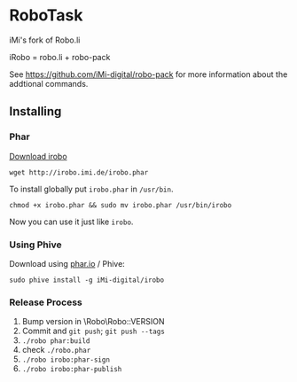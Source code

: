 # RoboTask

iMi's fork of Robo.li

iRobo = robo.li + robo-pack 

See https://github.com/iMi-digital/robo-pack for more information about the addtional commands.

## Installing

### Phar

[Download irobo](http://irobo.imi.de/irobo.phar)

```
wget http://irobo.imi.de/irobo.phar
```

To install globally put `irobo.phar` in `/usr/bin`.

```
chmod +x irobo.phar && sudo mv irobo.phar /usr/bin/irobo
```

Now you can use it just like `irobo`.

### Using Phive

Download using [phar.io](https://phar.io) / Phive:

`sudo phive install -g iMi-digital/irobo`

### Release Process

1. Bump version in \Robo\Robo::VERSION
2. Commit and `git push`; `git push --tags`
3. `./robo phar:build`
4. check `./robo.phar`
5. `./robo irobo:phar-sign`
6. `./robo irobo:phar-publish`
